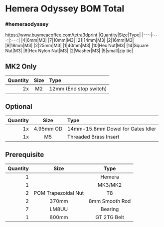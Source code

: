# Hemera Odyssey BOM Total  
### #hemeraodyssey
https://www.buymeacoffee.com/tetra3dprint
|Quantity|Size|Type|
|---:|:---:|:---:|
|4|6mm|M3|
|7|10mm|M3|
|21|14mm|M3|
|2|16mm|M3|
|9|18mm|M3|
|2|25mm|M3|
|1|40mm|M3|
|10|Hex Nut|M3|
|14|Square Nut|M3|
|6|Hex Nylon Nut|M3|
|2|Washer|M3|
|5|small|zip tie|

 ## MK2 Only
 |Quantity|Size|Type|
 |---:|:---:|:---|
 |2x|M2|12mm (End stop switch)|
 
 ## Optional
 |Quantity|Size|Type|
 |---:|:---:|:---|
 |1x|4.95mm OD|14mm-15.8mm Dowel for Gates Idler|
 |1x|M5|Threaded Brass Insert 
 
 ## Prerequisite
|Quantity|Size|Type|
|---:|:---:|:---:|
|1||Hemera|
|1||MK3/MK2|
|2|POM Trapezoidal Nut|T8|
|2|370mm|8mm Smooth Rod|
|7|LM8UU|Bearing|
|1|800mm|GT 2TG Belt|